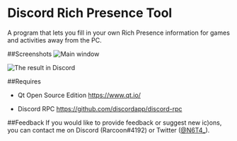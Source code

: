 # Discord Rich Presence Tool
A program that lets you fill in your own Rich Presence information for games and activities away from the PC.

##Screenshots
![Main window](https://raw.githubusercontent.com/Rarcoon/Discord-Rich-Presence-Tool/master/screenshots/1.png)

![The result in Discord](https://raw.githubusercontent.com/Rarcoon/Discord-Rich-Presence-Tool/master/screenshots/2.png)

##Requires
- Qt Open Source Edition
https://www.qt.io/

- Discord RPC
https://github.com/discordapp/discord-rpc

##Feedback
If you would like to provide feedback or suggest new ic)ons, you can contact me on Discord (Rarcoon#4192) or Twitter ([@N6T4_](https://twitter.com/n6t4 "@N6T4_")).
